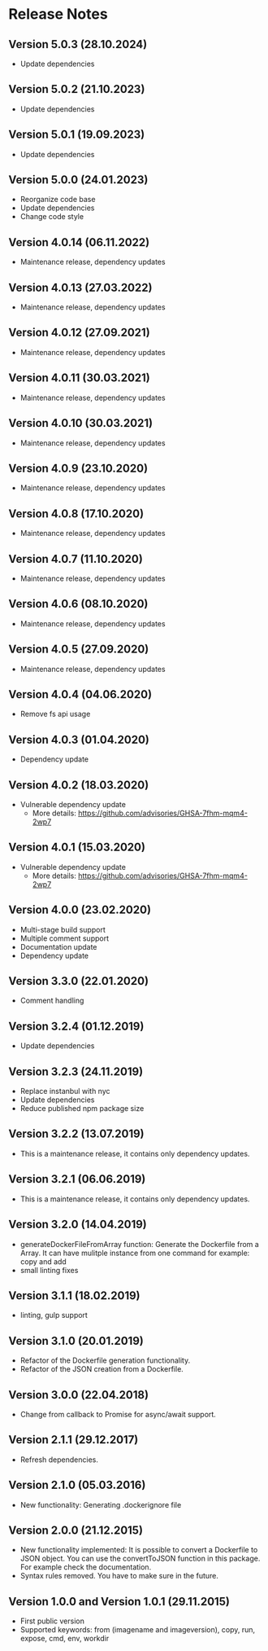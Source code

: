 # Release Notes

## Version 5.0.3 (28.10.2024)
- Update dependencies

## Version 5.0.2 (21.10.2023)
- Update dependencies

## Version 5.0.1 (19.09.2023)
- Update dependencies

## Version 5.0.0 (24.01.2023)
- Reorganize code base
- Update dependencies
- Change code style

## Version 4.0.14 (06.11.2022)
- Maintenance release, dependency updates

## Version 4.0.13 (27.03.2022)
- Maintenance release, dependency updates

## Version 4.0.12 (27.09.2021)
- Maintenance release, dependency updates

## Version 4.0.11 (30.03.2021)
- Maintenance release, dependency updates

## Version 4.0.10 (30.03.2021)
- Maintenance release, dependency updates

## Version 4.0.9 (23.10.2020)
- Maintenance release, dependency updates

## Version 4.0.8 (17.10.2020)
- Maintenance release, dependency updates

## Version 4.0.7 (11.10.2020)
- Maintenance release, dependency updates

## Version 4.0.6 (08.10.2020)
- Maintenance release, dependency updates

## Version 4.0.5 (27.09.2020)
- Maintenance release, dependency updates

## Version 4.0.4 (04.06.2020)
- Remove fs api usage

## Version 4.0.3 (01.04.2020)
- Dependency update

## Version 4.0.2 (18.03.2020)
- Vulnerable dependency update
    * More details: https://github.com/advisories/GHSA-7fhm-mqm4-2wp7

## Version 4.0.1 (15.03.2020)
- Vulnerable dependency update
    * More details: https://github.com/advisories/GHSA-7fhm-mqm4-2wp7

## Version 4.0.0 (23.02.2020)
- Multi-stage build support
- Multiple comment support
- Documentation update
- Dependency update

## Version 3.3.0 (22.01.2020)
- Comment handling

## Version 3.2.4 (01.12.2019)
- Update dependencies

## Version 3.2.3 (24.11.2019)
- Replace instanbul with nyc
- Update dependencies
- Reduce published npm package size

## Version 3.2.2 (13.07.2019)
- This is a maintenance release, it contains only dependency updates.

## Version 3.2.1 (06.06.2019)

- This is a maintenance release, it contains only dependency updates.

## Version 3.2.0 (14.04.2019)

- generateDockerFileFromArray function: Generate the Dockerfile from a Array. It can have mulitple instance from one command for example: copy and add
- small linting fixes

## Version 3.1.1 (18.02.2019)

- linting, gulp support

## Version 3.1.0 (20.01.2019)

- Refactor of the Dockerfile generation functionality.
- Refactor of the JSON creation from a Dockerfile.

## Version 3.0.0 (22.04.2018)

- Change from callback to Promise for async/await support.

## Version 2.1.1 (29.12.2017)
- Refresh dependencies.

## Version 2.1.0 (05.03.2016)

- New functionality: Generating .dockerignore file

## Version 2.0.0 (21.12.2015)

- New functionality implemented: It is possible to convert a Dockerfile to JSON object. You can use the convertToJSON function in this package. For example check the documentation.
- Syntax rules removed. You have to make sure in the future.

## Version 1.0.0 and Version 1.0.1 (29.11.2015)

- First public version
- Supported keywords: from (imagename and imageversion), copy, run, expose, cmd, env, workdir
